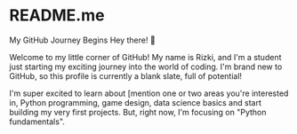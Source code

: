 # README.me
My GitHub Journey Begins
Hey there! 👋

Welcome to my little corner of GitHub! My name is Rizki, and I'm a student just starting my exciting journey into the world of coding. I'm brand new to GitHub, so this profile is currently a blank slate, full of potential!

I'm super excited to learn about [mention one or two areas you're interested in, Python programming, game design, data science basics and start building my very first projects. But, right now, I'm focusing on "Python fundamentals".
